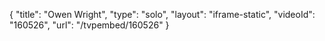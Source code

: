 {
    "title": "Owen Wright",
    "type": "solo",
    "layout": "iframe-static",
    "videoId": "160526",
    "url": "\/tvpembed\/160526"
}